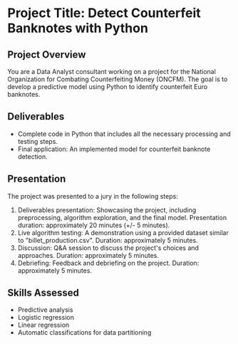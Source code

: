 # Project Title: Detect Counterfeit Banknotes with Python

## Project Overview
You are a Data Analyst consultant working on a project for the National Organization for Combating Counterfeiting Money (ONCFM). The goal is to develop a predictive model using Python to identify counterfeit Euro banknotes.

## Deliverables
- Complete code in Python that includes all the necessary processing and testing steps.
- Final application: An implemented model for counterfeit banknote detection.

## Presentation
The project was presented to a jury in the following steps:
1. Deliverables presentation: Showcasing the project, including preprocessing, algorithm exploration, and the final model. Presentation duration: approximately 20 minutes (+/- 5 minutes).
2. Live algorithm testing: A demonstration using a provided dataset similar to "billet_production.csv". Duration: approximately 5 minutes.
3. Discussion: Q&A session to discuss the project's choices and approaches. Duration: approximately 5 minutes.
4. Debriefing: Feedback and debriefing on the project. Duration: approximately 5 minutes.

## Skills Assessed
- Predictive analysis
- Logistic regression
- Linear regression
- Automatic classifications for data partitioning
